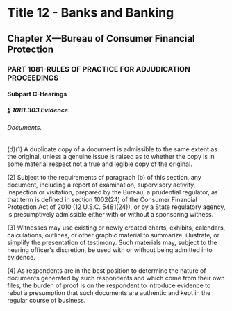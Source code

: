 
# Title 12 - Banks and Banking
## Chapter X—Bureau of Consumer Financial Protection
### PART 1081-RULES OF PRACTICE FOR ADJUDICATION PROCEEDINGS
#### Subpart C-Hearings
##### § 1081.303 Evidence.
###### Documents.

(d)(1) A duplicate copy of a document is admissible to the same extent as the original, unless a genuine issue is raised as to whether the copy is in some material respect not a true and legible copy of the original.

(2) Subject to the requirements of paragraph (b) of this section, any document, including a report of examination, supervisory activity, inspection or visitation, prepared by the Bureau, a prudential regulator, as that term is defined in section 1002(24) of the Consumer Financial Protection Act of 2010 (12 U.S.C. 5481(24)), or by a State regulatory agency, is presumptively admissible either with or without a sponsoring witness.

(3) Witnesses may use existing or newly created charts, exhibits, calendars, calculations, outlines, or other graphic material to summarize, illustrate, or simplify the presentation of testimony. Such materials may, subject to the hearing officer's discretion, be used with or without being admitted into evidence.

(4) As respondents are in the best position to determine the nature of documents generated by such respondents and which come from their own files, the burden of proof is on the respondent to introduce evidence to rebut a presumption that such documents are authentic and kept in the regular course of business.
